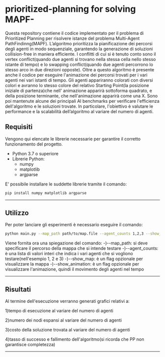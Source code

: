 # prioritized-planning for solving MAPF-
Questa repository contiene il codice implementato per il problema di Prioritized Planning per risolvere istanze del problema Multi-Agent PathFindinng(MAPF).
L’algoritmo prioritizza la pianificazione dei percorsi degli agenti in modo sequenziale, garantendo la generazione di soluzioni collision-free in maniera efficiente.
I conflitti di cui si è tenuto conto sono il vertex conflict(quando due agenti si trovano nella stessa cella nello stesso istante di tempo) e lo swapping conflict(quando due agenti percorrono lo stesso arco in due direzioni opposte).
Oltre a questo algoritmo è presente anche il codice per eseguire l'animazione dei percorsi trovati per i vari agenti nei vari istanti di tempo.
Gli agenti appariranno colorati con diversi colori e avranno lo stesso colore del relativo Starting Point(la posizione iniziale di partenza)che nell' animazione apparirà sottoforma quadrato, e della posizione terminante, che nell'animazione apparirà come una X.
Sono poi mantenute alcune dei principali AI benchmarks per verificare l'efficienza dell'algoritmo e le soluzioni trovate.
In particolare, l'obiettivo è valutare le performance e la scalabilità dell’algoritmo al variare del numero di agenti.

## Requisiti
Vengono qui elencate le librerie necessarie per garantire il corretto funzionamento del progetto.
- Python 3.7 o superiore
- Librerie Python:
  - numpy
  - matplotlib
  - argparse
    
E' possibile installare le suddette librerie tramite il comando:

 ```bash
pip install numpy matplotlib argparse
````` 
---
## Utilizzo
Per poter lanciare gli esperimenti è necessario eseguire il comando:
 ```bash
python main.py --map_path path/to/map.file --agent_counts 1,2,3 --show_map --show_animation
````` 

Viene fornita ora una spiegazione del comando:
-)--map_path: si deve specificare il percorso della mappa che si intende testare
-)--agent_counts: è una lista di valori interi che indica i vari agenti che si vogliono testare(nell'esempio 1, 2 e 3)
-)--show_map: è un flag opzionale per visualizzare la mappa
-)--show_animation: è un flag opzionale per visualizzare l'animazione, quindi il movimento degli agenti nel tempo

---
## Risultati
Al termine dell'esecuzione verranno generati grafici relativi a:


1)tempo di esecuzione al variare del numero di agenti


2)numero dei nodi espansi al variare del numero di agenti


3)costo della soluzione trovata al variare del numero di agenti


4)tasso di successo e fallimento dell'algoritmo(si ricorda che PP non garantisce completezza)

---

